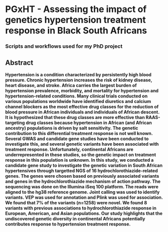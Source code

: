 # PGxHT - Assessing the impact of genetics hypertension treatment response in Black South Africans
### Scripts and workflows used for my PhD project

## Abstract

**Hypertension is a condition characterized by persistently high blood pressure. Chronic hypertension increases the risk of kidney disease, heart disease, and stroke. Africa carries the largest burden of hypertension prevalence, morbidity, and mortality for hypertension and hypertension-related conditions. Many clinical trials conducted on various populations worldwide have identified diuretics and calcium channel blockers as the most effective drug classes for the reduction of blood pressure in African individuals and individuals of African descent. It is hypothesized that these drug classes are more effective than RAAS-targeting drug classes because hypertension in African (and African ancestry) populations is driven by salt sensitivity. The genetic contribution to this differential treatment response is not well known. Several GWAS and candidate gene studies have been conducted to investigate this, and several genetic variants have been associated with treatment response. Unfortunately, continental Africans are underrepresented in these studies, so the genetic impact on treatment response in this population is unknown. In this study, we conducted a candidate gene study to investigate the genetic variation in South African hypertensives through targetted NGS of 16 hydrochlorothiazide-related genes. The genes were chosen based on previously associated variants and genes in the hydrochlorothiazide mechanism of action pathway. The sequencing was done on the Illumina iSeq 100 platform. The reads were aligned to the hg38 reference genome. Joint calling was used to identify variants. VEP was used for annotation and Plink was used for association. We found that 7% of the variants (n=1258) were novel.  We found 8 variants with previous associations to hydrochlorothiazide response in European, American, and Asian populations. Our study highlights that the undiscovered genetic diversity in continental Africans potentially contributes response to hypertension treatment response.**
